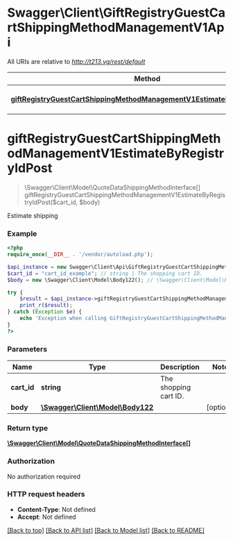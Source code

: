# Swagger\Client\GiftRegistryGuestCartShippingMethodManagementV1Api

All URIs are relative to *http://t213.vg/rest/default*

Method | HTTP request | Description
------------- | ------------- | -------------
[**giftRegistryGuestCartShippingMethodManagementV1EstimateByRegistryIdPost**](GiftRegistryGuestCartShippingMethodManagementV1Api.md#giftRegistryGuestCartShippingMethodManagementV1EstimateByRegistryIdPost) | **POST** /V1/guest-giftregistry/{cartId}/estimate-shipping-methods | 


# **giftRegistryGuestCartShippingMethodManagementV1EstimateByRegistryIdPost**
> \Swagger\Client\Model\QuoteDataShippingMethodInterface[] giftRegistryGuestCartShippingMethodManagementV1EstimateByRegistryIdPost($cart_id, $body)



Estimate shipping

### Example
```php
<?php
require_once(__DIR__ . '/vendor/autoload.php');

$api_instance = new Swagger\Client\Api\GiftRegistryGuestCartShippingMethodManagementV1Api();
$cart_id = "cart_id_example"; // string | The shopping cart ID.
$body = new \Swagger\Client\Model\Body122(); // \Swagger\Client\Model\Body122 | 

try {
    $result = $api_instance->giftRegistryGuestCartShippingMethodManagementV1EstimateByRegistryIdPost($cart_id, $body);
    print_r($result);
} catch (Exception $e) {
    echo 'Exception when calling GiftRegistryGuestCartShippingMethodManagementV1Api->giftRegistryGuestCartShippingMethodManagementV1EstimateByRegistryIdPost: ', $e->getMessage(), PHP_EOL;
}
?>
```

### Parameters

Name | Type | Description  | Notes
------------- | ------------- | ------------- | -------------
 **cart_id** | **string**| The shopping cart ID. |
 **body** | [**\Swagger\Client\Model\Body122**](../Model/\Swagger\Client\Model\Body122.md)|  | [optional]

### Return type

[**\Swagger\Client\Model\QuoteDataShippingMethodInterface[]**](../Model/QuoteDataShippingMethodInterface.md)

### Authorization

No authorization required

### HTTP request headers

 - **Content-Type**: Not defined
 - **Accept**: Not defined

[[Back to top]](#) [[Back to API list]](../../README.md#documentation-for-api-endpoints) [[Back to Model list]](../../README.md#documentation-for-models) [[Back to README]](../../README.md)

